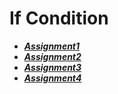 # If Condition

- ***[Assignment1](./assignment1/)***
- ***[Assignment2](./assignment2/)***
- ***[Assignment3](./assignment3/)***
- ***[Assignment4](./assignment4/)***
